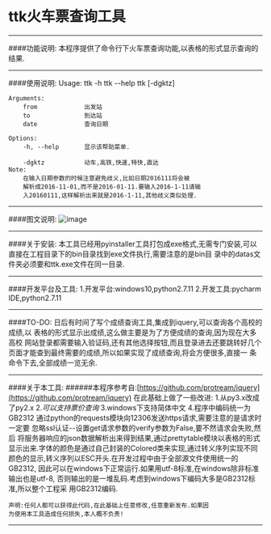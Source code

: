 # ttk火车票查询工具
***
####功能说明:
    本程序提供了命令行下火车票查询功能,以表格的形式显示查询的结果.
***
####使用说明:
    Usage:
        ttk -h
        ttk --help
        ttk [-dgktz] <from> <to> <date>

    Arguments:
        from             出发站
        to               到达站
        date             查询日期

    Options:
        -h, --help       显示该帮助菜单.
  
        -dgktz           动车,高铁,快速,特快,直达
    Note:
        在输入日期参数的时候注意避免歧义,比如日期2016111将会被
        解析成2016-11-01,而不是2016-01-11.要输入2016-1-11请输
        入20160111,这样解析出来就是2016-1-11,其他歧义类似处理.
***
####图文说明:
![image](https://github.com/qianghaohao/ttk/raw/master/image/result.png)
***
####关于安装:
    本工具已经用pyinstaller工具打包成exe格式,无需专门安装,可以
    直接在工程目录下的bin目录找到exe文件执行,需要注意的是bin目
    录中的datas文件夹必须要和ttk.exe文件在同一目录.
***
####开发平台及工具:
    1.开发平台:windows10,python2.7.11
    2.开发工具:pycharm IDE,python2.7.11
***
####TO-DO:
    日后有时间了写个成绩查询工具,集成到iquery,可以查询各个高校的成绩,以
    表格的形式显示出成绩,这么做主要是为了方便成绩的查询,因为现在大多高校
    网站登录都需要输入验证码,还有其他选择按钮,而且登录进去还要跳转好几个
    页面才能查到最终需要的成绩,所以如果实现了成绩查询,将会方便很多,直接一
    条命令下去,全部成绩一览无余.
***
####关于本工具:
######本程序参考自:[https://github.com/protream/iquery](https://github.com/protream/iquery)
	在此基础上做了一些改进:
               1.从py3.x改成了py2.x
               2.*可以支持票价查询*
               3.windows下支持简体中文
	       4.程序中编码统一为GB2312
    通过python的requests模块向12306发送https请求,需要注意的是请求时一定要
    忽略ssl认证--设置get请求参数的verify参数为False,要不然请求会失败,然后
    将服务器响应的json数据解析出来得到结果,通过prettytable模块以表格的形式
    显示出来.字体的颜色是通过自己封装的Colored类来实现,通过转义序列实现不同
    颜色的显示,转义序列以ESC开头.在开发过程中由于全部源文件使用统一的GB2312,
    因此可以在windows下正常运行.如果用utf-8标准,在windows除非标准输出也是utf-8,
    否则输出的是一堆乱码.考虑到windows下编码大多是GB2312标准,所以整个工程采
    用GB2312编码.
    
    声明:任何人都可以获得此代码,在此基础上任意修改,任意重新发布.如果因
    为使用本工具造成任何损失,本人概不负责!
***


